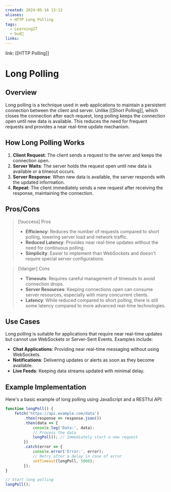 ```yaml
---
created: 2024-05-16 13:13
aliases:
  - HTTP Long Polling
tags:
  - LearningIT
  - bud🌿
links:
---
```


link: [[HTTP Polling]]

# Long Polling

## Overview

Long polling is a technique used in web applications to maintain a persistent connection between the client and server. Unlike [[Short Polling]], which closes the connection after each request, long polling keeps the connection open until new data is available. This reduces the need for frequent requests and provides a near real-time update mechanism.

## How Long Polling Works

1. **Client Request**: The client sends a request to the server and keeps the connection open.
2. **Server Waits**: The server holds the request open until new data is available or a timeout occurs.
3. **Server Response**: When new data is available, the server responds with the updated information.
4. **Repeat**: The client immediately sends a new request after receiving the response, maintaining the connection.

## Pros/Cons

> [!success] Pros
> - **Efficiency**: Reduces the number of requests compared to short polling, lowering server load and network traffic.
> - **Reduced Latency**: Provides near real-time updates without the need for continuous polling.
> - **Simplicity**: Easier to implement than WebSockets and doesn't require special server configurations.

> [!danger] Cons
> - **Timeouts**: Requires careful management of timeouts to avoid connection drops.
> - **Server Resources**: Keeping connections open can consume server resources, especially with many concurrent clients.
> - **Latency**: While reduced compared to short polling, there is still some latency compared to more advanced real-time technologies.

## Use Cases

Long polling is suitable for applications that require near real-time updates but cannot use WebSockets or Server-Sent Events. Examples include:

- **Chat Applications**: Providing near real-time messaging without using WebSockets.
- **Notifications**: Delivering updates or alerts as soon as they become available.
- **Live Feeds**: Keeping data streams updated with minimal delay.

## Example Implementation

Here's a basic example of long polling using JavaScript and a RESTful API:

```javascript
function longPoll() {
    fetch('https://api.example.com/data')
        .then(response => response.json())
        .then(data => {
            console.log('Data:', data);
            // Process the data
            longPoll(); // Immediately start a new request
        })
        .catch(error => {
            console.error('Error:', error);
            // Retry after a delay in case of error
            setTimeout(longPoll, 5000);
        });
}

// Start long polling
longPoll();
```